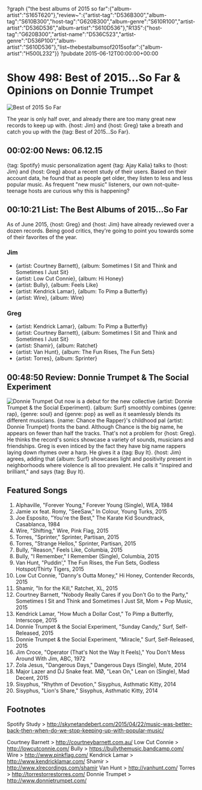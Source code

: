 ?graph {"the best albums of 2015 so far":{"album-artist":"S165T620"},"review~":{"artist-tag":"D536B300","album-tag":"S610B300","host-tag":"G620B300","album-genre":"S610R100","artist-artist":"D536D536","album-artist":"S610D536"},"R135":{"host-tag":"G620B300","artist-name":"D536C523","artist-genre":"D536P100","album-artist":"S610D536"},"list~thebestalbumsof2015sofar":{"album-artist":"H500L232"}}
?pubdate 2015-06-12T00:00:00+00:00

# Show 498: Best of 2015...So Far & Opinions on Donnie Trumpet

![Best of 2015 So Far](http://sound-images.s3.amazonaws.com/images/2015/bestofsofar_web.jpg)

The year is only half over, and already there are too many great new records to keep up with. {host: Jim} and {host: Greg} take a breath and catch you up with the {tag: Best of 2015...So Far}.

## 00:02:00 News: 06.12.15

{tag: Spotify} music personalization agent {tag: Ajay Kalia} talks to {host: Jim} and {host: Greg} about a recent study of their users. Based on their account data, he found that as people get older, they listen to less and less popular music. As frequent "new music" listeners, our own not-quite-teenage hosts are curious why this is happening?


## 00:10:21 List: The Best Albums of 2015...So Far
As of June 2015, {host: Greg} and {host: Jim} have already reviewed over a dozen records. Being good critics, they're going to point you towards some of their favorites of the year. 

### Jim
- {artist: Courtney Barnett}, {album: Sometimes I Sit and Think and Sometimes I Just Sit}
- {artist: Low Cut Connie}, {album: Hi Honey}
- {artist: Bully}, {album: Feels Like}
- {artist: Kendrick Lamar}, {album: To Pimp a Butterfly}
- {artist: Wire}, {album: Wire}

### Greg
- {artist: Kendrick Lamar}, {album: To Pimp a Butterfly}
- {artist: Courtney Barnett}, {album: Sometimes I Sit and Think and Sometimes I Just Sit}
- {artist: Shamir}, {album: Ratchet}
- {artist: Van Hunt}, {album: The Fun Rises, The Fun Sets}
- {artist: Torres}, {album: Sprinter}


## 00:48:50 Review:  Donnie Trumpet & The Social Experiment
![Donnie Trumpet](http://sound-images.s3.amazonaws.com/images/2015/socialexperiment-surf.jpg)
Out now is a debut for the new collective {artist: Donnie Trumpet & the Social Experiment}.  {album: Surf} smoothly combines {genre: rap}, {genre: soul} and {genre: pop} as well as it seamlessly blends its different musicians. {name: Chance the Rapper}'s childhood pal {artist: Donnie Trumpet} fronts the band. Although Chance is the big name, he appears on fewer than half the tracks. That's not a problem for {host: Greg}. He thinks the record's sonics showcase a variety of sounds, musicians and friendships. Greg is even inticed by the fact they have big name rappers laying down rhymes over a harp. He gives it a {tag: Buy It}. {host: Jim} agrees, adding that {album: Surf} showcases light and positivity present in neighborhoods where violence is all too prevalent. He calls it "inspired and brilliant," and says {tag: Buy It}.


## Featured Songs

1. Alphaville, "Forever Young," Forever Young (Single), WEA, 1984 
1. Jamie xx feat. Romy, "SeeSaw," In Colour, Young Turks, 2015 
1. Joe Esposito, "You're the Best," The Karate Kid Soundtrack, Casablanca, 1984 
1. Wire, "Shifting," Wire, Pink Flag, 2015 
1. Torres, "Sprinter," Sprinter, Partisan, 2015 
1. Torres, "Strange Hellos," Sprinter, Partisan, 2015 
1. Bully, "Reason," Feels Like, Columbia, 2015
1. Bully, "I Remember," I Remember (Single), Columbia, 2015 
1. Van Hunt, "Puddin'," The Fun Rises, the Fun Sets, Godless Hotspot/Thirty Tigers, 2015 
1. Low Cut Connie, "Danny's Outta Money," Hi Honey, Contender Records, 2015
1. Shamir, "In for the Kill," Ratchet, XL, 2015 
1. Courtney Barnett, "Nobody Really Cares if you Don't Go to the Party," Sometimes I Sit and Think and Sometimes I Just Sit, Mom + Pop Music, 2015 
1. Kendrick Lamar, "How Much a Dollar Cost," To Pimp a Butterfly, Interscope, 2015 
1. Donnie Trumpet & the Social Experiment, "Sunday Candy," Surf, Self-Released, 2015 
1. Donnie Trumpet & the Social Experiment, "Miracle," Surf, Self-Released, 2015 
1. Jim Croce, "Operator (That's Not the Way It Feels)," You Don't Mess Around With Jim, ABC, 1972 
1. Zola Jesus, "Dangerous Days," Dangerous Days (Single), Mute, 2014
1. Major Lazer and DJ Snake feat. MØ, "Lean On," Lean on (Single), Mad Decent, 2015 
1. Sisyphus, "Rhythm of Devotion," Sisyphus, Asthmatic Kitty, 2014  
1. Sisyphus, "Lion's Share," Sisyphus, Asthmatic Kitty, 2014 

## Footnotes

Spotify Study > http://skynetandebert.com/2015/04/22/music-was-better-back-then-when-do-we-stop-keeping-up-with-popular-music/

Courtney Barnett > http://courtneybarnett.com.au/
Low Cut Connie > http://lowcutconnie.com/
Bully > https://bullythemusic.bandcamp.com/
Wire > http://www.pinkflag.com/
Kendrick Lamar > http://www.kendricklamar.com/
Shamir > http://www.xlrecordings.com/shamir
Van Hunt > http://vanhunt.com/
Torres > http://torrestorrestorres.com/
Donnie Trumpet > http://www.donnietrumpet.com/


